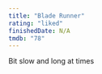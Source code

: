 ```yaml
---
title: "Blade Runner"
rating: "liked"
finishedDate: N/A
tmdb: "78"
---
```


Bit slow and long at times
